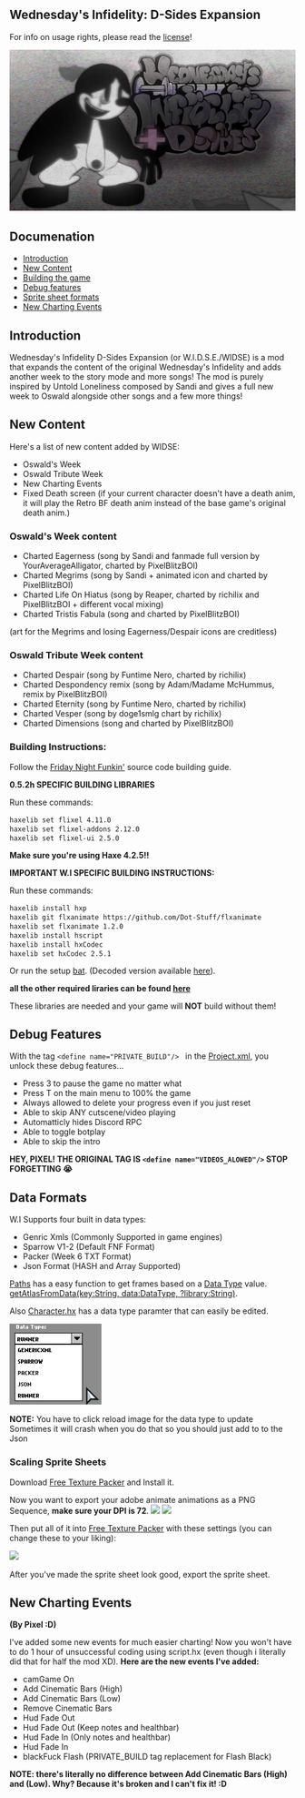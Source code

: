 ## Wednesday's Infidelity: D-Sides Expansion
For info on usage rights, please read the [license](https://github.com/lunarcleint/Wednesdays-Infidelity-PART-2/blob/master/LICENSE)!

![](art/thumbnail.png)


## Documenation
- [Introduction](#introduction)
- [New Content](#new-content)
- [Building the game](#building-instructions)
- [Debug features](#debug-features)
- [Sprite sheet formats](#data-formats)
- [New Charting Events](#new-charting-events)

## Introduction
Wednesday's Infidelity D-Sides Expansion (or W.I.D.S.E./WIDSE) is a mod that expands the content of the original Wednesday's Infidelity and adds another week to the story mode and more songs! The mod is purely inspired by Untold Loneliness composed by Sandi and gives a full new week to Oswald alongside other songs and a few more things!

## New Content

Here's a list of new content added by WIDSE:
- Oswald's Week
- Oswald Tribute Week
- New Charting Events
- Fixed Death screen (if your current character doesn't have a death anim, it will play the Retro BF death anim instead of the base game's original death anim.)

### Oswald's Week content
- Charted Eagerness (song by Sandi and fanmade full version by YourAverageAlligator, charted by PixelBlitzBOI)
- Charted Megrims (song by Sandi + animated icon and charted by PixelBlitzBOI)
- Charted Life On Hiatus (song by Reaper, charted by richilix and PixelBlitzBOI + different vocal mixing)
- Charted Tristis Fabula (song and charted by PixelBlitzBOI)

(art for the Megrims and losing Eagerness/Despair icons are creditless)

### Oswald Tribute Week content
- Charted Despair (song by Funtime Nero, charted by richilix)
- Charted Despondency remix (song by Adam/Madame McHummus, remix by PixelBlitzBOI)
- Charted Eternity (song by Funtime Nero, charted by richilix)
- Charted Vesper (song by doge1smlg chart by richilix)
- Charted Dimensions (song and charted by PixelBlitzBOI)


### Building Instructions:
Follow the [Friday Night Funkin'](https://github.com/ninjamuffin99/Funkin#build-instructions) source code building guide.

**0.5.2h SPECIFIC BUILDING LIBRARIES**

Run these commands:
```
haxelib set flixel 4.11.0
haxelib set flixel-addons 2.12.0
haxelib set flixel-ui 2.5.0
```
**Make sure you're using Haxe 4.2.5!!**

****IMPORTANT W.I SPECIFIC BUILDING INSTRUCTIONS:****

Run these commands: 
```
haxelib install hxp
haxelib git flxanimate https://github.com/Dot-Stuff/flxanimate
haxelib set flxanimate 1.2.0
haxelib install hscript
haxelib install hxCodec
haxelib set hxCodec 2.5.1
```

Or run the setup [bat](https://github.com/lunarcleint/Wednesdays-Infidelity/blob/master/config.bat).
(Decoded version available [here](https://github.com/lunarcleint/Wednesdays-Infidelity/blob/master/config-source.bat)).

**all the other required liraries can be found [here](all-libraries.txt)**

These libraries are needed and your game will **NOT** build without them!

## Debug Features

With the tag `<define name="PRIVATE_BUILD"/> ` in the [Project.xml](https://github.com/lunarcleint/Wednesdays-Infidelity/blob/master/Project.xml), you unlock these debug features...
- Press 3 to pause the game no matter what
- Press T on the main menu to 100% the game
- Always allowed to delete your progress even if you just reset
- Able to skip ANY cutscene/video playing
- Automatticly hides Discord RPC
- Able to toggle botplay
- Able to skip the intro

**HEY, PIXEL! THE ORIGINAL TAG IS `<define name="VIDEOS_ALOWED"/>` STOP FORGETTING 😭**

## Data Formats

W.I Supports four built in data types:
- Genric Xmls (Commonly Supported in game engines)
- Sparrow V1-2 (Default FNF Format)
- Packer (Week 6 TXT Format)
- Json Format (HASH and Array Supported)

[Paths](https://github.com/lunarcleint/Wednesdays-Infidelity/blob/master/source/util/Paths.hx) has a easy function to get frames based on a [Data Type](https://github.com/lunarcleint/Wednesdays-Infidelity/blob/master/source/data/DataType.hx) value. [getAtlasFromData(key:String, data:DataType, ?library:String)](https://github.com/lunarcleint/Wednesdays-Infidelity/blob/master/source/util/Paths.hx#L342).

Also [Character.hx](https://github.com/lunarcleint/Wednesdays-Infidelity/blob/master/source/gameObjects/Character.hx) has a data type paramter that can easily be edited.

![](art/docs/DataTypes.png)

****NOTE:****
You have to click reload image for the data type to update
Sometimes it will crash when you do that so you should just add to to the Json

### Scaling Sprite Sheets

Download [Free Texture Packer](http://free-tex-packer.com/) and Install it.

Now you want to export your adobe animate animations as a PNG Sequence, ****make sure your DPI is 72****.
![](art/docs/adobe.png)
![](art/docs/expr.png)

Then put all of it into [Free Texture Packer](http://free-tex-packer.com/) with these settings (you can change these to your liking): 

![](art/docs/setting.png)

After you've made the sprite sheet look good, export the sprite sheet.

## New Charting Events
**(By Pixel :D)**

I've added some new events for much easier charting! Now you won't have to do 1 hour of unsuccessful coding using script.hx (even though i literally did that for half the mod XD).
**Here are the new events I've added:**
- camGame On
- Add Cinematic Bars (High)
- Add Cinematic Bars (Low)
- Remove Cinematic Bars
- Hud Fade Out
- Hud Fade Out (Keep notes and healthbar)
- Hud Fade In (Only notes and healthbar)
- Hud Fade In
- blackFuck Flash (PRIVATE_BUILD tag replacement for Flash Black)

**NOTE: there's literally no difference between Add Cinematic Bars (High) and (Low). Why? Because it's broken and I can't fix it! :D**
